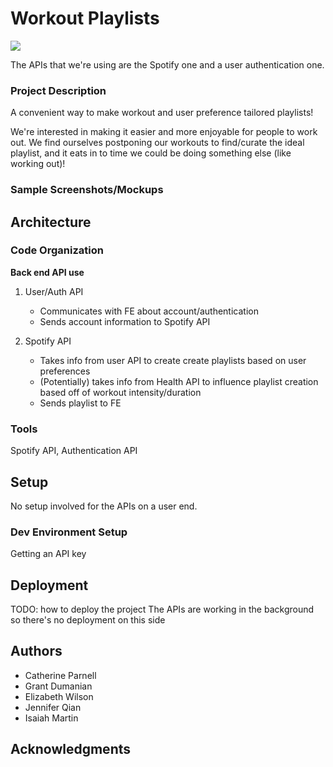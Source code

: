 # Workout Playlists

![](https://i.imgur.com/MJr8KLd.jpg)


The APIs that we're using are the Spotify one and a user authentication one. 


### Project Description
A convenient way to make workout and user preference tailored playlists!

We're interested in making it easier and more enjoyable for people to work out. We find ourselves postponing our workouts to find/curate the ideal playlist, and it eats in to time we could be doing something else (like working out)!

### Sample Screenshots/Mockups

## Architecture


### Code Organization
**Back end API use**
1. User/Auth API
    * Communicates with FE about account/authentication
    * Sends account information to Spotify API

2. Spotify API
    * Takes info from user API to create create playlists based on user preferences
    * (Potentially) takes info from Health API to influence playlist creation based off of workout intensity/duration
    * Sends playlist to FE


### Tools
Spotify API, Authentication API 

## Setup
No setup involved for the APIs on a user end.

### Dev Environment Setup
Getting an API key

## Deployment

TODO: how to deploy the project
The APIs are working in the background so there's no deployment on this side

## Authors

 * Catherine Parnell
 * Grant Dumanian
 * Elizabeth Wilson
 * Jennifer Qian
 * Isaiah Martin
 

## Acknowledgments
